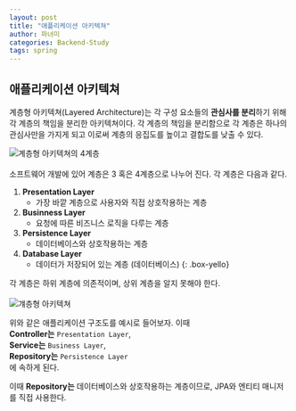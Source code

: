 ```yaml
---
layout: post
title: "애플리케이션 아키텍쳐"
author: 파녀미
categories: Backend-Study
tags: spring
---
```



## 애플리케이션 아키텍쳐

<span><blue>계층형 아키텍쳐(Layered Architecture)</blue></span>는 각 구성 요소들의 **관심사를 분리**하기 위해 각 계층의 책임을 분리한 아키텍쳐이다. 각 계층의 책임을 분리함으로 각 계층은 하나의 관심사만을 가지게 되고 이로써 계층의 응집도를 높이고 결합도를 낮출 수 있다.  

![계층형 아키텍쳐의 4계층](https://github.com/lcqff/lcqff.github.io/assets/71930280/14021ecd-c510-48b1-a4d6-39963fe4bb51)
<br/><br/>
소프트웨어 개발에 있어 계층은 3 혹은 4계층으로 나누어 진다. 각 계층은 다음과 같다.


1. **Presentation Layer**
    - 가장 바깥 계층으로 사용자와 직접 상호작용하는 계층  
2. **Businness Layer**
    - 요청에 따른 비즈니스 로직을 다루는 계층
3. **Persistence Layer**
    - 데이터베이스와 상호작용하는 계층
4. **Database Layer**
    - 데이터가 저장되어 있는 계층 (데이터베이스)
{: .box-yello}


<red>각 계층은 하위 계층에 의존적이며, 상위 계층을 알지 못해야 한다.</red>
<br/><br/>
<img alt="걔층형 아키텍쳐" src="https://github.com/lcqff/lcqff.github.io/assets/71930280/bb245470-d783-4fea-8029-b0888dafce12">

위와 같은 애플리케이션 구조도를 예시로 들어보자. 이때  
**Controller는** `Presentation Layer`,  
**Service는** `Business Layer`,  
**Repository는** `Persistence Layer`  
에 속하게 된다.  

이때 **Repository는** 데이터베이스와 상호작용하는 계층이므로, JPA와 엔티티 매니저를 직접 사용한다.  



 